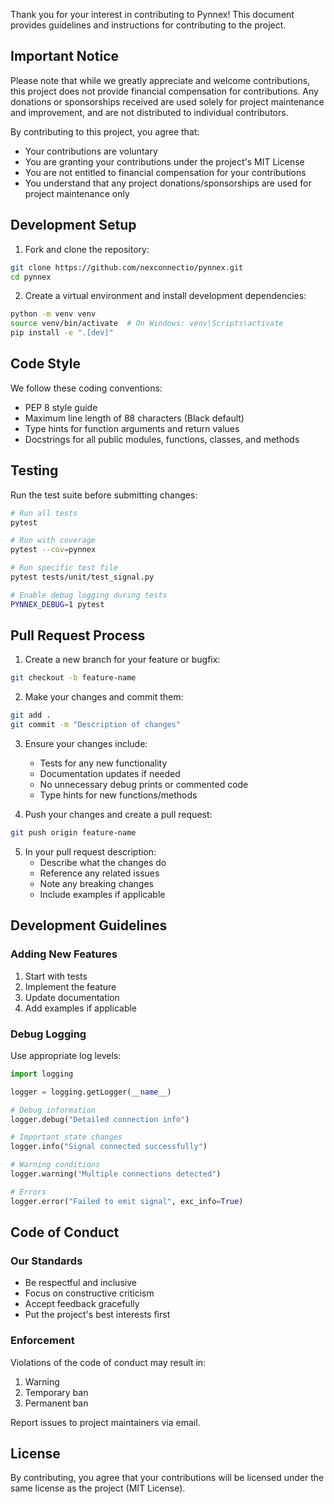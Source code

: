 Thank you for your interest in contributing to Pynnex! This document provides guidelines and instructions for contributing to the project.

## Important Notice
Please note that while we greatly appreciate and welcome contributions, this project does not provide financial compensation for contributions. Any donations or sponsorships received are used solely for project maintenance and improvement, and are not distributed to individual contributors.

By contributing to this project, you agree that:
- Your contributions are voluntary
- You are granting your contributions under the project's MIT License
- You are not entitled to financial compensation for your contributions
- You understand that any project donations/sponsorships are used for project maintenance only

## Development Setup

1. Fork and clone the repository:
```bash
git clone https://github.com/nexconnectio/pynnex.git
cd pynnex
```

2. Create a virtual environment and install development dependencies:
```bash
python -m venv venv
source venv/bin/activate  # On Windows: venv\Scripts\activate
pip install -e ".[dev]"
```

## Code Style

We follow these coding conventions:
- PEP 8 style guide
- Maximum line length of 88 characters (Black default)
- Type hints for function arguments and return values
- Docstrings for all public modules, functions, classes, and methods

## Testing

Run the test suite before submitting changes:
```bash
# Run all tests
pytest

# Run with coverage
pytest --cov=pynnex

# Run specific test file
pytest tests/unit/test_signal.py

# Enable debug logging during tests
PYNNEX_DEBUG=1 pytest
```

## Pull Request Process

1. Create a new branch for your feature or bugfix:
```bash
git checkout -b feature-name
```

2. Make your changes and commit them:
```bash
git add .
git commit -m "Description of changes"
```

3. Ensure your changes include:
   - Tests for any new functionality
   - Documentation updates if needed
   - No unnecessary debug prints or commented code
   - Type hints for new functions/methods

4. Push your changes and create a pull request:
```bash
git push origin feature-name
```

5. In your pull request description:
   - Describe what the changes do
   - Reference any related issues
   - Note any breaking changes
   - Include examples if applicable

## Development Guidelines

### Adding New Features

1. Start with tests
2. Implement the feature
3. Update documentation
4. Add examples if applicable

### Debug Logging

Use appropriate log levels:
```python
import logging

logger = logging.getLogger(__name__)

# Debug information
logger.debug("Detailed connection info")

# Important state changes
logger.info("Signal connected successfully")

# Warning conditions
logger.warning("Multiple connections detected")

# Errors
logger.error("Failed to emit signal", exc_info=True)
```

## Code of Conduct

### Our Standards

- Be respectful and inclusive
- Focus on constructive criticism
- Accept feedback gracefully
- Put the project's best interests first

### Enforcement

Violations of the code of conduct may result in:
1. Warning
2. Temporary ban
3. Permanent ban

Report issues to project maintainers via email.

## License

By contributing, you agree that your contributions will be licensed under the same license as the project (MIT License).
